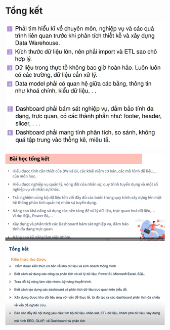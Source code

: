 # Tổng kết

![alt text](image-14.png)
![alt text](image-15.png)

![alt text](image-17.png)

![alt text](image-32.png)
